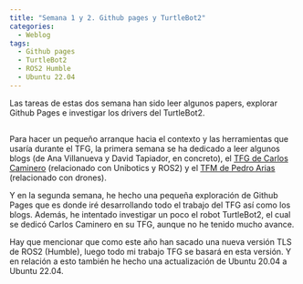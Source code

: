 ```yaml
---
title: "Semana 1 y 2. Github pages y TurtleBot2"
categories:
  - Weblog
tags:
  - Github pages
  - TurtleBot2
  - ROS2 Humble
  - Ubuntu 22.04
---
```


Las tareas de estas dos semana han sido leer algunos papers, explorar Github Pages e investigar los drivers del TurtleBot2.

## 

Para hacer un pequeño arranque hacia el contexto y las herramientas que usaría durante el TFG, la primera semana se ha dedicado a leer algunos blogs (de Ana Villanueva y David Tapiador, en concreto), el [TFG de Carlos Caminero](https://gsyc.urjc.es/jmplaza/students/tfg-academy-carlos_caminero-2022.pdf) (relacionado con Unibotics y ROS2) y el [TFM de Pedro Arias](https://gsyc.urjc.es/jmplaza/students/tfm-drones-followperson-pedro_arias-2022.pdf) (relacionado con drones).

Y en la segunda semana, he hecho una pequeña exploración de Github Pages que es donde iré desarrollando todo el trabajo del TFG así como los blogs. Además, he intentado investigar un poco el robot TurtleBot2, el cual se dedicó Carlos Caminero en su TFG, aunque no he tenido mucho avance. 

Hay que mencionar que como este año han sacado una nueva versión TLS de ROS2 (Humble), luego todo mi trabajo TFG se basará en esta versión. Y en relación a esto también he hecho una actualización de Ubuntu 20.04 a Ubuntu 22.04.


